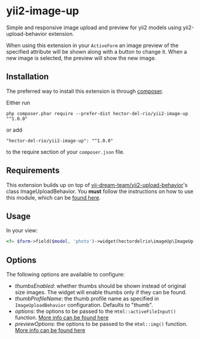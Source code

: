 # yii2-image-up
Simple and responsive image upload and preview for yii2 models using yii2-upload-behavior extension.

When using this extension in your ```ActiveForm``` an image preview of the specified attribute will be shown along with a button to change it.
When a new image is selected, the preview will show the new image.


Installation
------------

The preferred way to install this extension is through [composer](http://getcomposer.org/download/).

Either run

```
php composer.phar require --prefer-dist hector-del-rio/yii2-image-up "^1.0.0"
```

or add

```
"hector-del-rio/yii2-image-up": "^1.0.0"
```

to the require section of your `composer.json` file.

Requirements
------------

This extension builds up on top of [yii-dream-team/yii2-upload-behavior](https://github.com/yii-dream-team/yii2-upload-behavior)'s class ImageUploadBehavior.
You **must** follow the instructions on how to use this module, which can be [found here](http://yiidreamteam.com/yii2/upload-behavior).

Usage
-----

In your view:

```php
<?= $form->field($model, 'photo')->widget(hectordelrio\imageUp\ImageUp::className()); ?>
```

Options
-------
The following options are available to configure:

   * *thumbsEnabled*: whether thumbs should be shown instead of original size images. The widget will enable thumbs only if they can be found.
   * *thumbProfileName*: the thumb profile name as specified in ```ImageUploadBehavior``` configuration. Defaults to "thumb".
   * *options*: the options to be passed to the ```Html::activeFileInput()``` function. [More info can be found here](http://www.yiiframework.com/doc-2.0/yii-helpers-basehtml.html#activeFileInput()-detail)
   * *previewOptions*: the options to be passed to the ```Html::img()``` function. [More info can be found here](http://www.yiiframework.com/doc-2.0/yii-helpers-basehtml.html#img()-detail)
